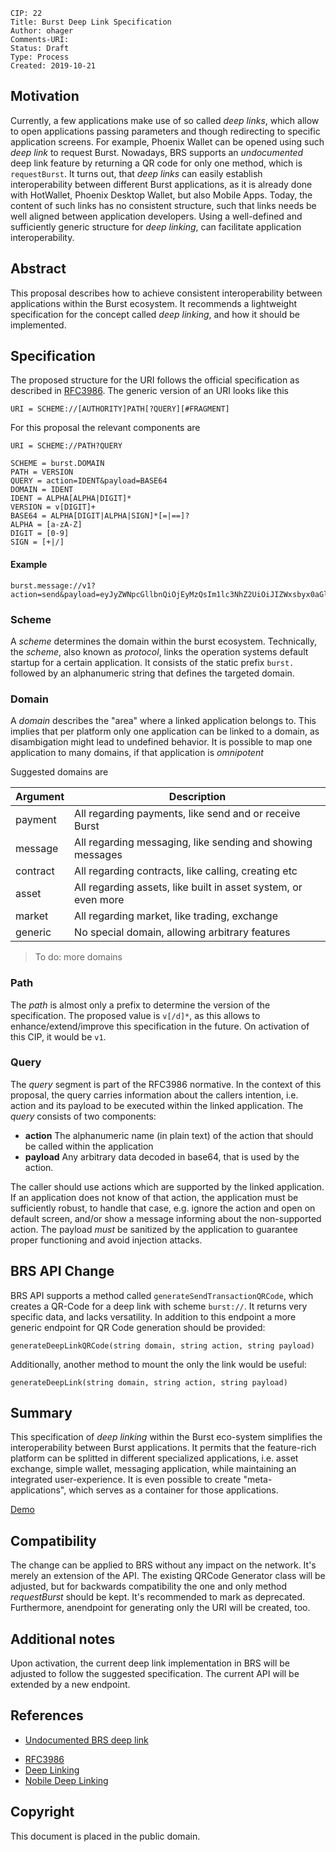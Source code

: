     CIP: 22
    Title: Burst Deep Link Specification
    Author: ohager
    Comments-URI:
    Status: Draft
    Type: Process
    Created: 2019-10-21

## Motivation

Currently, a few applications make use of so called _deep links_, which allow to open applications passing parameters and though redirecting to specific application screens. For example, Phoenix Wallet can be opened using such _deep link_ to request Burst. Nowadays, BRS supports an _undocumented_ deep link feature by returning a QR code for only one method, which is `requestBurst`. It turns out, that  _deep links_ can easily establish interoperability between different Burst applications, as it is already done with HotWallet, Phoenix Desktop Wallet, but also Mobile Apps. Today, the content of such links has no consistent structure, such that links needs be well aligned between application developers. Using a well-defined and sufficiently generic structure for _deep linking_, can facilitate application interoperability. 

## Abstract

This proposal describes how to achieve consistent interoperability between applications within the Burst ecosystem. It recommends a lightweight specification for the concept called _deep linking_, and how it should be implemented.

## Specification

The proposed structure for the URI follows the official specification as described in [RFC3986](https://www.ietf.org/rfc/rfc3986.txt). The generic version of an URI looks like this

```
URI = SCHEME://[AUTHORITY]PATH[?QUERY][#FRAGMENT]
```

For this proposal the relevant components are

```
URI = SCHEME://PATH?QUERY
```

```
SCHEME = burst.DOMAIN
PATH = VERSION
QUERY = action=IDENT&payload=BASE64
DOMAIN = IDENT
IDENT = ALPHA[ALPHA|DIGIT]*
VERSION = v[DIGIT]+
BASE64 = ALPHA[DIGIT|ALPHA|SIGN]*[=|==]?
ALPHA = [a-zA-Z]
DIGIT = [0-9]
SIGN = [+|/]
```

#### Example

```
burst.message://v1?action=send&payload=eyJyZWNpcGllbnQiOjEyMzQsIm1lc3NhZ2UiOiJIZWxsbyx0aGlzaXNhcHJvcG9zYWxmb3JhY29uc2lzdGVudGRlZXBsaW5rc3BlY2ZvcmJ1cnN0IiwiZmVlTlFUIjoxMDAwMDAwfQ==
```


### Scheme 
A _scheme_ determines the domain within the burst ecosystem. Technically, the _scheme_, also known as _protocol_, links the operation systems default startup for a certain application.
It consists of the static prefix `burst.` followed by an alphanumeric string that defines the targeted domain.

### Domain
A _domain_ describes the "area" where a linked application belongs to. This implies that per platform only one application can be linked to a domain, as disambigation might lead to undefined behavior. It is possible to map one application to many domains, if that application is _omnipotent_

Suggested domains are

| Argument | Description |
|----------|-------------|
| payment  |  All regarding payments, like send and or receive Burst   |
| message  |  All regarding messaging, like sending and showing messages           |
| contract |  All regarding contracts, like calling, creating etc           |
| asset |  All regarding assets, like built in asset system, or even more           |
| market |  All regarding market, like trading, exchange           |
| generic |  No special domain, allowing arbitrary features           |

> To do: more domains

### Path

The _path_ is almost only a prefix to determine the version of the specification. The proposed value is `v[/d]*`, as this allows to enhance/extend/improve this specification in the future. On activation of this CIP, it would be `v1`.

### Query

The _query_ segment is part of the RFC3986 normative. In the context of this proposal, the query carries information about the callers intention, i.e. action and its payload to be executed within the linked application. The _query_ consists of two components:

- __action__ The alphanumeric name (in plain text) of the action that should be called within the application
- __payload__ Any arbitrary data decoded in base64, that is used by the action.

The caller should use actions which are supported by the linked application. If an application does not know of that action, the application must be sufficiently robust, to handle that case, e.g. ignore the action and open on default screen, and/or show a message informing about the non-supported action. The payload _must_ be sanitized by the application to guarantee proper functioning and avoid injection attacks. 

## BRS API Change

BRS API supports a method called `generateSendTransactionQRCode`, which creates a QR-Code for a deep link with scheme `burst://`. It returns very specific data, and lacks versatility. In addition to this endpoint a more generic endpoint for QR Code generation should be provided:

`generateDeepLinkQRCode(string domain, string action, string payload)` 

Additionally, another method to mount the only the link would be useful:
 
`generateDeepLink(string domain, string action, string payload)` 

## Summary

This specification of _deep linking_ within the Burst eco-system simplifies the interoperability between Burst applications. It permits that the feature-rich platform can be splitted in different specialized applications, i.e. asset exchange, simple wallet, messaging application, while maintaining an integrated user-experience. It is even possible to create "meta-applications", which serves as a container for those applications. 

[Demo](https://github.com/burst-apps-team/CIPs/tree/master/cip-0022/deep-link-demo.gif)

## Compatibility

The change can be applied to BRS without any impact on the network. It's merely an extension of the API. The existing QRCode Generator class will be adjusted, but for backwards compatibility the one and only method _requestBurst_ should be kept. It's recommended to mark as deprecated. Furthermore, anendpoint for generating only the URI will be created, too.

## Additional notes

Upon activation, the current deep link implementation in BRS will be adjusted to follow the suggested specification. The current API will be extended by a new endpoint.

## References

* [Undocumented BRS deep link](https://github.com/burst-apps-team/burstcoin/blob/develop/src/brs/deeplink/DeeplinkQRCodeGenerator.java)
- [RFC3986](https://www.ietf.org/rfc/rfc3986.txt)
- [Deep Linking](https://en.wikipedia.org/wiki/Deep_linking)
- [Nobile Deep Linking](https://en.wikipedia.org/wiki/Mobile_deep_linking)


## Copyright

This document is placed in the public domain.
